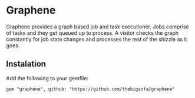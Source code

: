 # Graphene
Graphene provides a graph based job and task executioner. Jobs comprise of tasks and they
get queued up to process. A visitor checks the graph constantly for job state changes and
processes the rest of the shizzle as it goes.

## Instalation
Add the following to your gemfile:
```
gem "graphene", github: "https://github.com/thebigsofa/graphene"
```
